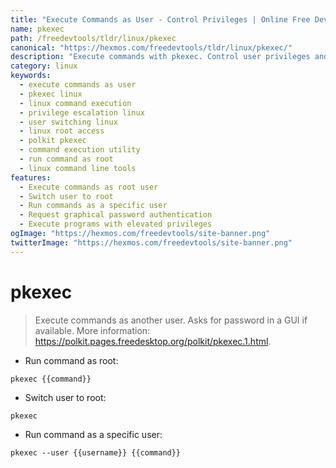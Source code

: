 ```yaml
---
title: "Execute Commands as User - Control Privileges | Online Free DevTools by Hexmos"
name: pkexec
path: /freedevtools/tldr/linux/pkexec
canonical: "https://hexmos.com/freedevtools/tldr/linux/pkexec/"
description: "Execute commands with pkexec. Control user privileges and run commands as another user with this utility. Free online tool, no registration required."
category: linux
keywords:
  - execute commands as user
  - pkexec linux
  - linux command execution
  - privilege escalation linux
  - user switching linux
  - linux root access
  - polkit pkexec
  - command execution utility
  - run command as root
  - linux command line tools
features:
  - Execute commands as root user
  - Switch user to root
  - Run commands as a specific user
  - Request graphical password authentication
  - Execute programs with elevated privileges
ogImage: "https://hexmos.com/freedevtools/site-banner.png"
twitterImage: "https://hexmos.com/freedevtools/site-banner.png"
---
```


# pkexec

> Execute commands as another user.
> Asks for password in a GUI if available.
> More information: <https://polkit.pages.freedesktop.org/polkit/pkexec.1.html>.

- Run command as root:

`pkexec {{command}}`

- Switch user to root:

`pkexec`

- Run command as a specific user:

`pkexec --user {{username}} {{command}}`
